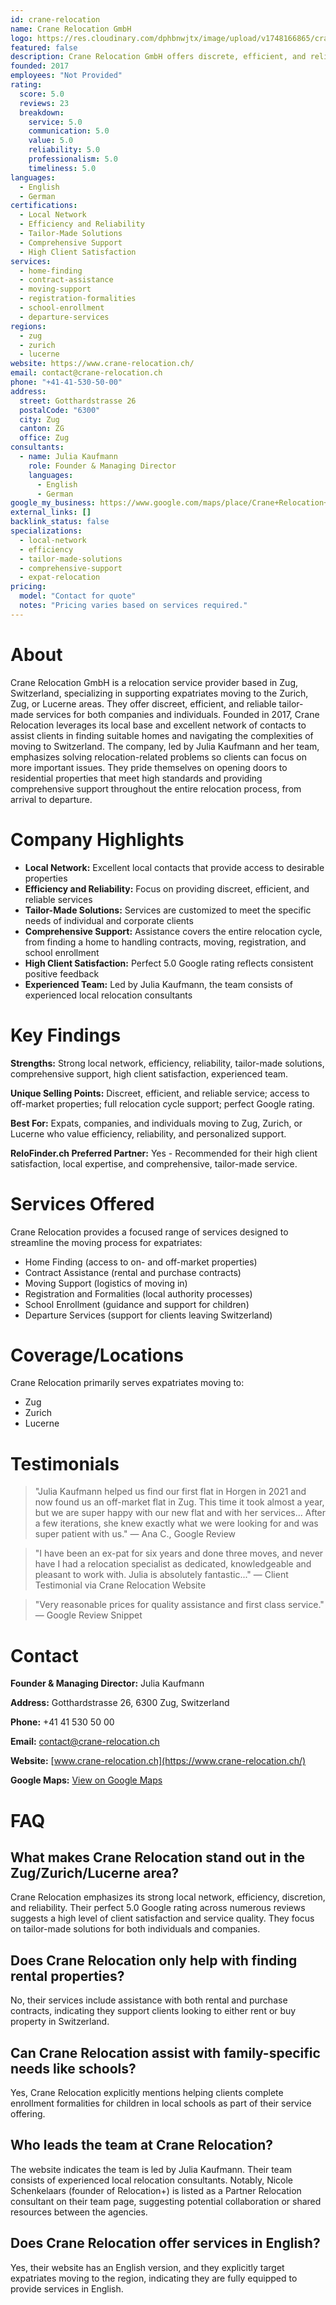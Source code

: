 ```yaml
---
id: crane-relocation
name: Crane Relocation GmbH
logo: https://res.cloudinary.com/dphbnwjtx/image/upload/v1748166865/crane_logo_wqg9ds.webp
featured: false
description: Crane Relocation GmbH offers discrete, efficient, and reliable relocation services for expats in Zug, Zurich, and Lucerne. Perfect 5.0/5 Google rating.
founded: 2017
employees: "Not Provided"
rating:
  score: 5.0
  reviews: 23
  breakdown:
    service: 5.0
    communication: 5.0
    value: 5.0
    reliability: 5.0
    professionalism: 5.0
    timeliness: 5.0
languages:
  - English
  - German
certifications:
  - Local Network
  - Efficiency and Reliability
  - Tailor-Made Solutions
  - Comprehensive Support
  - High Client Satisfaction
services:
  - home-finding
  - contract-assistance
  - moving-support
  - registration-formalities
  - school-enrollment
  - departure-services
regions:
  - zug
  - zurich
  - lucerne
website: https://www.crane-relocation.ch/
email: contact@crane-relocation.ch
phone: "+41-41-530-50-00"
address:
  street: Gotthardstrasse 26
  postalCode: "6300"
  city: Zug
  canton: ZG
  office: Zug
consultants:
  - name: Julia Kaufmann
    role: Founder & Managing Director
    languages:
      - English
      - German
google_my_business: https://www.google.com/maps/place/Crane+Relocation+GmbH/@47.1704,8.5245,17z/data=!3m1!4b1!4m6!3m5!1s0x479aa971f0f8f0f9:0x3e0b8a0c1c9a7a0f!8m2!3d47.1704!4d8.5245!16s%2Fg%2F11c6_1l9y3
external_links: []
backlink_status: false
specializations:
  - local-network
  - efficiency
  - tailor-made-solutions
  - comprehensive-support
  - expat-relocation
pricing:
  model: "Contact for quote"
  notes: "Pricing varies based on services required."
---
```


# About
Crane Relocation GmbH is a relocation service provider based in Zug, Switzerland, specializing in supporting expatriates moving to the Zurich, Zug, or Lucerne areas. They offer discreet, efficient, and reliable tailor-made services for both companies and individuals. Founded in 2017, Crane Relocation leverages its local base and excellent network of contacts to assist clients in finding suitable homes and navigating the complexities of moving to Switzerland. The company, led by Julia Kaufmann and her team, emphasizes solving relocation-related problems so clients can focus on more important issues. They pride themselves on opening doors to residential properties that meet high standards and providing comprehensive support throughout the entire relocation process, from arrival to departure.

# Company Highlights
- **Local Network:** Excellent local contacts that provide access to desirable properties
- **Efficiency and Reliability:** Focus on providing discreet, efficient, and reliable services
- **Tailor-Made Solutions:** Services are customized to meet the specific needs of individual and corporate clients
- **Comprehensive Support:** Assistance covers the entire relocation cycle, from finding a home to handling contracts, moving, registration, and school enrollment
- **High Client Satisfaction:** Perfect 5.0 Google rating reflects consistent positive feedback
- **Experienced Team:** Led by Julia Kaufmann, the team consists of experienced local relocation consultants

# Key Findings
**Strengths:** Strong local network, efficiency, reliability, tailor-made solutions, comprehensive support, high client satisfaction, experienced team.

**Unique Selling Points:** Discreet, efficient, and reliable service; access to off-market properties; full relocation cycle support; perfect Google rating.

**Best For:** Expats, companies, and individuals moving to Zug, Zurich, or Lucerne who value efficiency, reliability, and personalized support.

**ReloFinder.ch Preferred Partner:** Yes - Recommended for their high client satisfaction, local expertise, and comprehensive, tailor-made service.

# Services Offered
Crane Relocation provides a focused range of services designed to streamline the moving process for expatriates:

- Home Finding (access to on- and off-market properties)
- Contract Assistance (rental and purchase contracts)
- Moving Support (logistics of moving in)
- Registration and Formalities (local authority processes)
- School Enrollment (guidance and support for children)
- Departure Services (support for clients leaving Switzerland)

# Coverage/Locations
Crane Relocation primarily serves expatriates moving to:
- Zug
- Zurich
- Lucerne

# Testimonials
> "Julia Kaufmann helped us find our first flat in Horgen in 2021 and now found us an off-market flat in Zug. This time it took almost a year, but we are super happy with our new flat and with her services... After a few iterations, she knew exactly what we were looking for and was super patient with us."
> — Ana C., Google Review

> "I have been an ex-pat for six years and done three moves, and never have I had a relocation specialist as dedicated, knowledgeable and pleasant to work with. Julia is absolutely fantastic..."
> — Client Testimonial via Crane Relocation Website

> "Very reasonable prices for quality assistance and first class service."
> — Google Review Snippet

# Contact
**Founder & Managing Director:** Julia Kaufmann

**Address:** Gotthardstrasse 26, 6300 Zug, Switzerland

**Phone:** +41 41 530 50 00

**Email:** contact@crane-relocation.ch

**Website:** [www.crane-relocation.ch](https://www.crane-relocation.ch/)

**Google Maps:** [View on Google Maps](https://www.google.com/maps/place/Crane+Relocation+GmbH/@47.1704,8.5245,17z/data=!3m1!4b1!4m6!3m5!1s0x479aa971f0f8f0f9:0x3e0b8a0c1c9a7a0f!8m2!3d47.1704!4d8.5245!16s%2Fg%2F11c6_1l9y3)

# FAQ
## What makes Crane Relocation stand out in the Zug/Zurich/Lucerne area?
Crane Relocation emphasizes its strong local network, efficiency, discretion, and reliability. Their perfect 5.0 Google rating across numerous reviews suggests a high level of client satisfaction and service quality. They focus on tailor-made solutions for both individuals and companies.

## Does Crane Relocation only help with finding rental properties?
No, their services include assistance with both rental and purchase contracts, indicating they support clients looking to either rent or buy property in Switzerland.

## Can Crane Relocation assist with family-specific needs like schools?
Yes, Crane Relocation explicitly mentions helping clients complete enrollment formalities for children in local schools as part of their service offering.

## Who leads the team at Crane Relocation?
The website indicates the team is led by Julia Kaufmann. Their team consists of experienced local relocation consultants. Notably, Nicole Schenkelaars (founder of Relocation+) is listed as a Partner Relocation consultant on their team page, suggesting potential collaboration or shared resources between the agencies.

## Does Crane Relocation offer services in English?
Yes, their website has an English version, and they explicitly target expatriates moving to the region, indicating they are fully equipped to provide services in English. 